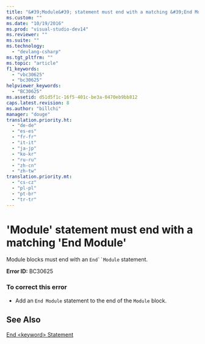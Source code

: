 ```yaml
---
title: "&#39;Module&#39; statement must end with a matching &#39;End Module&#39; | testtitle"
ms.custom: ""
ms.date: "10/19/2016"
ms.prod: "visual-studio-dev14"
ms.reviewer: ""
ms.suite: ""
ms.technology: 
  - "devlang-csharp"
ms.tgt_pltfrm: ""
ms.topic: "article"
f1_keywords: 
  - "vbc30625"
  - "bc30625"
helpviewer_keywords: 
  - "BC30625"
ms.assetid: d51d5f1c-16f5-401c-be3a-0470eb9bb812
caps.latest.revision: 8
ms.author: "billchi"
manager: "douge"
translation.priority.ht: 
  - "de-de"
  - "es-es"
  - "fr-fr"
  - "it-it"
  - "ja-jp"
  - "ko-kr"
  - "ru-ru"
  - "zh-cn"
  - "zh-tw"
translation.priority.mt: 
  - "cs-cz"
  - "pl-pl"
  - "pt-br"
  - "tr-tr"
---
```

# &#39;Module&#39; statement must end with a matching &#39;End Module&#39;
Module blocks must end with an `End``Module` statement.  
  
 **Error ID:** BC30625  
  
### To correct this error  
  
-   Add an `End Module` statement to the end of the `Module` block.  
  
## See Also  
 [End \<keyword> Statement](../Topic/End%20%3Ckeyword%3E%20Statement%20\(Visual%20Basic\).md)